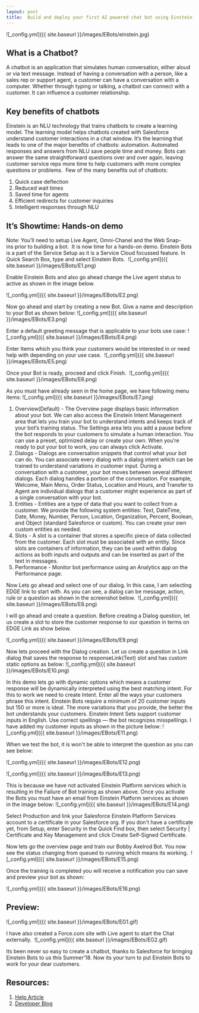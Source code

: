 ```yaml
---
layout: post
title:  Build and deploy your first AI powered chat bot using Einstein on Salesforce Service Cloud
---
```

![_config.yml]({{ site.baseurl }}/images/EBots/einstein.jpg)

## What is a Chatbot?
A chatbot is an application that simulates human conversation, either aloud or via text message. Instead of having a conversation with a person, like a sales rep or support agent, a customer can have a conversation with a computer. Whether through typing or talking, a chatbot can connect with a customer. It can influence a customer relationship.

## Key benefits of chatbots
Einstein is an NLU technology that trains chatbots to create a learning model. The learning model helps chatbots created with Salesforce understand customer interactions in a chat window. It’s the learning that leads to one of the major benefits of chatbots: automation. Automated responses and answers from NLU save people time and money. Bots can answer the same straightforward questions over and over again, leaving customer service reps more time to help customers with more complex questions or problems.  Few of the many benefits out of chatbots:
1. Quick case deflection
2. Reduced wait times
3. Saved time for agents
4. Efficient redirects for customer inquiries
5. Intelligent responses through NLU

## It’s Showtime: Hands-on demo 
Note: You’ll need to setup Live Agent, Omni-Chanel and the Web Snap-ins prior to building a bot. 
It is now time for a hands-on demo. Einstein Bots is a part of the Service Setup as it is a Service Cloud focussed feature. In Quick Search Box, type and select Einstein Bots. 
![_config.yml]({{ site.baseurl }}/images/EBots/E1.png)

Enable Einstein Bots and also go ahead change the Live agent status to active as shown in the image below.

![_config.yml]({{ site.baseurl }}/images/EBots/E2.png)

Now go ahead and start by creating a new Bot. Give a name and description to your Bot as shown below:
![_config.yml]({{ site.baseurl }}/images/EBots/E3.png)

Enter a default greeting message that is applicable to your bots use case:
![_config.yml]({{ site.baseurl }}/images/EBots/E4.png)

Enter Items which you think your customers would be interested in or need help with depending on your use case. 
![_config.yml]({{ site.baseurl }}/images/EBots/E5.png)

Once your Bot is ready, proceed and click Finish. 
![_config.yml]({{ site.baseurl }}/images/EBots/E6.png)

As you must have already seen in the home page, we have following menu items:
![_config.yml]({{ site.baseurl }}/images/EBots/E7.png)

1. Overview(Default) - The Overview page displays basic information about your bot. We can also access the Einstein Intent Management area that lets you train your bot to understand intents and keeps track of your bot’s training status. The Settings area lets you add a pause before the bot responds to your customers to simulate a human interaction. You can use a preset, optimized delay or create your own. When you’re ready to put your bot to work, you can always click Activate.
2. Dialogs - Dialogs are conversation snippets that control what your bot can do. You can associate every dialog with a dialog intent which can be trained to understand variations in customer input. During a conversation with a customer, your bot moves between several different dialogs. Each dialog handles a portion of the conversation. For example, Welcome, Main Menu, Order Status, Location and Hours, and Transfer to Agent are individual dialogs that a customer might experience as part of a single conversation with your bot.
3. Entities - Entities are a type of data that you want to collect from a customer. We provide the following system entities: Text, DateTime, Date, Money, Number, Person, Location, Organization, Percent, Boolean, and Object (standard Salesforce or custom). You can create your own custom entities as needed.
4. Slots - A slot is a container that stores a specific piece of data collected from the customer. Each slot must be associated with an entity. Since slots are containers of information, they can be used within dialog actions as both inputs and outputs and can be inserted as part of the text in messages.
5. Performance - Monitor bot performance using an Analytics app on the Performance page.

Now Lets go ahead and select one of our dialog. In this case, I am selecting EDGE link to start with. As you can see, a dialog can be message, action, rule or a question as shown in the screenshot below. 
![_config.yml]({{ site.baseurl }}/images/EBots/E8.png)

I will go ahead and create a question. Before creating a Dialog question, let us create a slot to store the customer response to our question in terms on EDGE Link as show below.

![_config.yml]({{ site.baseurl }}/images/EBots/E9.png)

Now lets proceed with the Dialog creation. Let us create a question in Link dialog that saves the response to responseLink(Text) slot and has custom static options as below:
![_config.yml]({{ site.baseurl }}/images/EBots/E10.png)

In this demo lets go with dynamic options which means a customer response will be dynamically interpreted using the best matching intent. For this to work we need to create Intent. Enter all the ways your customers phrase this intent. Einstein Bots require a minimum of 20 customer inputs but 150 or more is ideal. The more variations that you provide, the better the bot understands your customers. Einstein Intent Sets support customer inputs in English. Use correct spellings — the bot recognizes misspellings. I have added my customer inputs as shown in the picture below:
![_config.yml]({{ site.baseurl }}/images/EBots/E11.png)

 When we test the bot, it is won't be able to interpret the question as you can see below:
 
 ![_config.yml]({{ site.baseurl }}/images/EBots/E12.png)
 
 ![_config.yml]({{ site.baseurl }}/images/EBots/E13.png)

This is because we have not activated Einstein Platform services which is resulting in the Failure of Bot training as shown above. Once you activate the Bots you must have an email from Einstein Platform services as shown in the image below:
![_config.yml]({{ site.baseurl }}/images/EBots/E14.png)

Select Production and link your Salesforce Einstein Platform Services account to a certificate in your Salesforce org. If you don't have a certificate yet, from Setup, enter Security in the Quick Find box, then select Security |
Certificate and Key Management and click Create Self-Signed Certificate.

Now lets go the overview page and train our Bobby Axelrod Bot. You now see the status changing from queued to running which means its working. 
![_config.yml]({{ site.baseurl }}/images/EBots/E15.png)

Once the training is completed you will receive a notification you can save and preview your bot as shown:

![_config.yml]({{ site.baseurl }}/images/EBots/E16.png)

## Preview:
![_config.yml]({{ site.baseurl }}/images/EBots/EG1.gif)

I have also created a Force.com site with Live agent to start the Chat externally. 
![_config.yml]({{ site.baseurl }}/images/EBots/EG2.gif)

Its been never so easy to create a chatbot, thanks to Salesforce for bringing Einstein Bots to us this Summer'18. Now its your turn to put Einstein Bots to work for your dear customers. 

## Resources:
1. [Help Article](https://help.salesforce.com/articleView?id=bots_service_web_chat.htm&type=5)
2. [Developer Blog](https://developer.salesforce.com/blogs/2018/06/summer18-einstein-bots-for-the-people.html)
